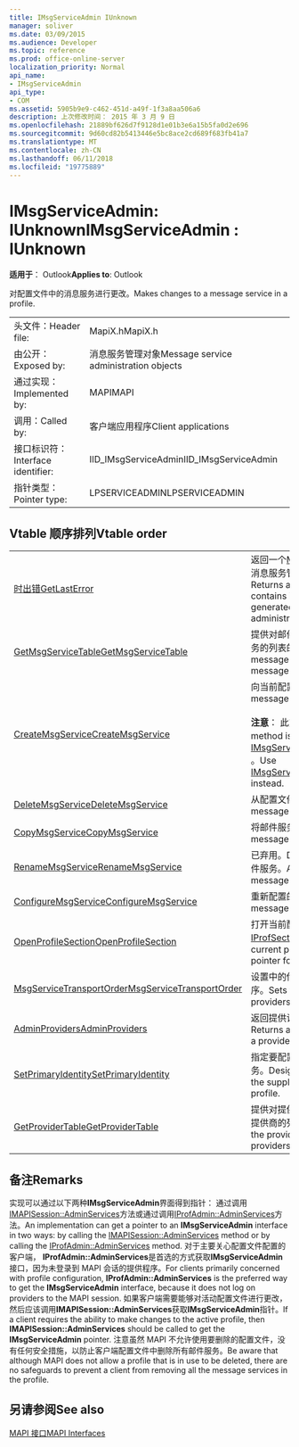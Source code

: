 ```yaml
---
title: IMsgServiceAdmin IUnknown
manager: soliver
ms.date: 03/09/2015
ms.audience: Developer
ms.topic: reference
ms.prod: office-online-server
localization_priority: Normal
api_name:
- IMsgServiceAdmin
api_type:
- COM
ms.assetid: 5905b9e9-c462-451d-a49f-1f3a8aa506a6
description: 上次修改时间： 2015 年 3 月 9 日
ms.openlocfilehash: 21889bf626d7f9128d1e01b3e6a15b5fa0d2e696
ms.sourcegitcommit: 9d60cd82b5413446e5bc8ace2cd689f683fb41a7
ms.translationtype: MT
ms.contentlocale: zh-CN
ms.lasthandoff: 06/11/2018
ms.locfileid: "19775889"
---
```

# <a name="imsgserviceadmin--iunknown"></a><span data-ttu-id="234e7-103">IMsgServiceAdmin: IUnknown</span><span class="sxs-lookup"><span data-stu-id="234e7-103">IMsgServiceAdmin : IUnknown</span></span>

  
  
<span data-ttu-id="234e7-104">**适用于**： Outlook</span><span class="sxs-lookup"><span data-stu-id="234e7-104">**Applies to**: Outlook</span></span> 
  
<span data-ttu-id="234e7-105">对配置文件中的消息服务进行更改。</span><span class="sxs-lookup"><span data-stu-id="234e7-105">Makes changes to a message service in a profile.</span></span>
  
|||
|:-----|:-----|
|<span data-ttu-id="234e7-106">头文件：</span><span class="sxs-lookup"><span data-stu-id="234e7-106">Header file:</span></span>  <br/> |<span data-ttu-id="234e7-107">MapiX.h</span><span class="sxs-lookup"><span data-stu-id="234e7-107">MapiX.h</span></span>  <br/> |
|<span data-ttu-id="234e7-108">由公开：</span><span class="sxs-lookup"><span data-stu-id="234e7-108">Exposed by:</span></span>  <br/> |<span data-ttu-id="234e7-109">消息服务管理对象</span><span class="sxs-lookup"><span data-stu-id="234e7-109">Message service administration objects</span></span>  <br/> |
|<span data-ttu-id="234e7-110">通过实现：</span><span class="sxs-lookup"><span data-stu-id="234e7-110">Implemented by:</span></span>  <br/> |<span data-ttu-id="234e7-111">MAPI</span><span class="sxs-lookup"><span data-stu-id="234e7-111">MAPI</span></span>  <br/> |
|<span data-ttu-id="234e7-112">调用：</span><span class="sxs-lookup"><span data-stu-id="234e7-112">Called by:</span></span>  <br/> |<span data-ttu-id="234e7-113">客户端应用程序</span><span class="sxs-lookup"><span data-stu-id="234e7-113">Client applications</span></span>  <br/> |
|<span data-ttu-id="234e7-114">接口标识符：</span><span class="sxs-lookup"><span data-stu-id="234e7-114">Interface identifier:</span></span>  <br/> |<span data-ttu-id="234e7-115">IID_IMsgServiceAdmin</span><span class="sxs-lookup"><span data-stu-id="234e7-115">IID_IMsgServiceAdmin</span></span>  <br/> |
|<span data-ttu-id="234e7-116">指针类型：</span><span class="sxs-lookup"><span data-stu-id="234e7-116">Pointer type:</span></span>  <br/> |<span data-ttu-id="234e7-117">LPSERVICEADMIN</span><span class="sxs-lookup"><span data-stu-id="234e7-117">LPSERVICEADMIN</span></span>  <br/> |
   
## <a name="vtable-order"></a><span data-ttu-id="234e7-118">Vtable 顺序排列</span><span class="sxs-lookup"><span data-stu-id="234e7-118">Vtable order</span></span>

|||
|:-----|:-----|
|[<span data-ttu-id="234e7-119">时出错</span><span class="sxs-lookup"><span data-stu-id="234e7-119">GetLastError</span></span>](imsgserviceadmin-getlasterror.md) <br/> |<span data-ttu-id="234e7-120">返回一个[MAPIERROR](mapierror.md)结构，其中包含信息由消息服务管理对象生成的最后一个错误。</span><span class="sxs-lookup"><span data-stu-id="234e7-120">Returns a [MAPIERROR](mapierror.md) structure that contains information about the last error generated by a message service administration object.</span></span>  <br/> |
|[<span data-ttu-id="234e7-121">GetMsgServiceTable</span><span class="sxs-lookup"><span data-stu-id="234e7-121">GetMsgServiceTable</span></span>](imsgserviceadmin-getmsgservicetable.md) <br/> |<span data-ttu-id="234e7-122">提供对邮件服务表，该配置文件中的消息服务的列表的访问。</span><span class="sxs-lookup"><span data-stu-id="234e7-122">Provides access to the message service table, a list of the message services in the profile.</span></span>  <br/> |
|[<span data-ttu-id="234e7-123">CreateMsgService</span><span class="sxs-lookup"><span data-stu-id="234e7-123">CreateMsgService</span></span>](imsgserviceadmin-createmsgservice.md) <br/> |<span data-ttu-id="234e7-124">向当前配置文件的消息服务。</span><span class="sxs-lookup"><span data-stu-id="234e7-124">Adds a message service to the current profile.</span></span>  <br/> <br/><span data-ttu-id="234e7-125">**注意**： 此方法已被弃用。</span><span class="sxs-lookup"><span data-stu-id="234e7-125">**NOTE**: This method is deprecated.</span></span> <span data-ttu-id="234e7-126">请改用[IMsgServiceAdmin2::CreateMsgServiceEx](imsgserviceadmin2-createmsgserviceex.md) 。</span><span class="sxs-lookup"><span data-stu-id="234e7-126">Use [IMsgServiceAdmin2::CreateMsgServiceEx](imsgserviceadmin2-createmsgserviceex.md) instead.</span></span>           |
|[<span data-ttu-id="234e7-127">DeleteMsgService</span><span class="sxs-lookup"><span data-stu-id="234e7-127">DeleteMsgService</span></span>](imsgserviceadmin-deletemsgservice.md) <br/> |<span data-ttu-id="234e7-128">从配置文件中删除的消息服务。</span><span class="sxs-lookup"><span data-stu-id="234e7-128">Deletes a message service from a profile.</span></span>  <br/> |
|[<span data-ttu-id="234e7-129">CopyMsgService</span><span class="sxs-lookup"><span data-stu-id="234e7-129">CopyMsgService</span></span>](imsgserviceadmin-copymsgservice.md) <br/> |<span data-ttu-id="234e7-130">将邮件服务复制到一个配置文件。</span><span class="sxs-lookup"><span data-stu-id="234e7-130">Copies a message service into a profile.</span></span>  <br/> |
|[<span data-ttu-id="234e7-131">RenameMsgService</span><span class="sxs-lookup"><span data-stu-id="234e7-131">RenameMsgService</span></span>](imsgserviceadmin-renamemsgservice.md) <br/> |<span data-ttu-id="234e7-132">已弃用。</span><span class="sxs-lookup"><span data-stu-id="234e7-132">Deprecated.</span></span> <span data-ttu-id="234e7-133">将新的名称分配给邮件服务。</span><span class="sxs-lookup"><span data-stu-id="234e7-133">Assigns a new name to a message service.</span></span>  <br/> |
|[<span data-ttu-id="234e7-134">ConfigureMsgService</span><span class="sxs-lookup"><span data-stu-id="234e7-134">ConfigureMsgService</span></span>](imsgserviceadmin-configuremsgservice.md) <br/> |<span data-ttu-id="234e7-135">重新配置的消息服务。</span><span class="sxs-lookup"><span data-stu-id="234e7-135">Reconfigures a message service.</span></span>  <br/> |
|[<span data-ttu-id="234e7-136">OpenProfileSection</span><span class="sxs-lookup"><span data-stu-id="234e7-136">OpenProfileSection</span></span>](imsgserviceadmin-openprofilesection.md) <br/> |<span data-ttu-id="234e7-137">打开当前配置文件的节并返回进一步访问[IProfSect](iprofsectimapiprop.md)指针。</span><span class="sxs-lookup"><span data-stu-id="234e7-137">Opens a section of the current profile and returns an [IProfSect](iprofsectimapiprop.md) pointer for further access.</span></span>  <br/> |
|[<span data-ttu-id="234e7-138">MsgServiceTransportOrder</span><span class="sxs-lookup"><span data-stu-id="234e7-138">MsgServiceTransportOrder</span></span>](imsgserviceadmin-msgservicetransportorder.md) <br/> |<span data-ttu-id="234e7-139">设置中的传输提供程序调用将邮件传递的顺序。</span><span class="sxs-lookup"><span data-stu-id="234e7-139">Sets the order in which transport providers are called to deliver a message.</span></span>  <br/> |
|[<span data-ttu-id="234e7-140">AdminProviders</span><span class="sxs-lookup"><span data-stu-id="234e7-140">AdminProviders</span></span>](imsgserviceadmin-adminproviders.md) <br/> |<span data-ttu-id="234e7-141">返回提供访问提供程序管理对象的指针。</span><span class="sxs-lookup"><span data-stu-id="234e7-141">Returns a pointer that provides access to a provider administration object.</span></span>  <br/> |
|[<span data-ttu-id="234e7-142">SetPrimaryIdentity</span><span class="sxs-lookup"><span data-stu-id="234e7-142">SetPrimaryIdentity</span></span>](imsgserviceadmin-setprimaryidentity.md) <br/> |<span data-ttu-id="234e7-143">指定要配置文件的主标识的供应商的消息服务。</span><span class="sxs-lookup"><span data-stu-id="234e7-143">Designates a message service to be the supplier of the primary identity for the profile.</span></span>  <br/> |
|[<span data-ttu-id="234e7-144">GetProviderTable</span><span class="sxs-lookup"><span data-stu-id="234e7-144">GetProviderTable</span></span>](imsgserviceadmin-getprovidertable.md) <br/> |<span data-ttu-id="234e7-145">提供对提供程序表中，在配置文件中的服务提供商的列表的访问。</span><span class="sxs-lookup"><span data-stu-id="234e7-145">Provides access to the provider table, a listing of the service providers in the profile.</span></span>  <br/> |
   
## <a name="remarks"></a><span data-ttu-id="234e7-146">备注</span><span class="sxs-lookup"><span data-stu-id="234e7-146">Remarks</span></span>

<span data-ttu-id="234e7-147">实现可以通过以下两种**IMsgServiceAdmin**界面得到指针： 通过调用[IMAPISession::AdminServices](imapisession-adminservices.md)方法或通过调用[IProfAdmin::AdminServices](iprofadmin-adminservices.md)方法。</span><span class="sxs-lookup"><span data-stu-id="234e7-147">An implementation can get a pointer to an **IMsgServiceAdmin** interface in two ways: by calling the [IMAPISession::AdminServices](imapisession-adminservices.md) method or by calling the [IProfAdmin::AdminServices](iprofadmin-adminservices.md) method.</span></span> <span data-ttu-id="234e7-148">对于主要关心配置文件配置的客户端， **IProfAdmin::AdminServices**是首选的方式获取**IMsgServiceAdmin**接口，因为未登录到 MAPI 会话的提供程序。</span><span class="sxs-lookup"><span data-stu-id="234e7-148">For clients primarily concerned with profile configuration, **IProfAdmin::AdminServices** is the preferred way to get the **IMsgServiceAdmin** interface, because it does not log on providers to the MAPI session.</span></span> <span data-ttu-id="234e7-149">如果客户端需要能够对活动配置文件进行更改，然后应该调用**IMAPISession::AdminServices**获取**IMsgServiceAdmin**指针。</span><span class="sxs-lookup"><span data-stu-id="234e7-149">If a client requires the ability to make changes to the active profile, then **IMAPISession::AdminServices** should be called to get the **IMsgServiceAdmin** pointer.</span></span> <span data-ttu-id="234e7-150">注意虽然 MAPI 不允许使用要删除的配置文件，没有任何安全措施，以防止客户端配置文件中删除所有邮件服务。</span><span class="sxs-lookup"><span data-stu-id="234e7-150">Be aware that although MAPI does not allow a profile that is in use to be deleted, there are no safeguards to prevent a client from removing all the message services in the profile.</span></span> 
  
## <a name="see-also"></a><span data-ttu-id="234e7-151">另请参阅</span><span class="sxs-lookup"><span data-stu-id="234e7-151">See also</span></span>



[<span data-ttu-id="234e7-152">MAPI 接口</span><span class="sxs-lookup"><span data-stu-id="234e7-152">MAPI Interfaces</span></span>](mapi-interfaces.md)

